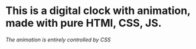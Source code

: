 # This is a digital clock with animation, made with pure HTMl, CSS, JS.
###### The animation is entirely controlled by CSS
